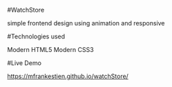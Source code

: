 #WatchStore

simple frontend design using animation and responsive 

#Technologies used

Modern HTML5
Modern CSS3

#Live Demo 

https://mfrankestien.github.io/watchStore/
